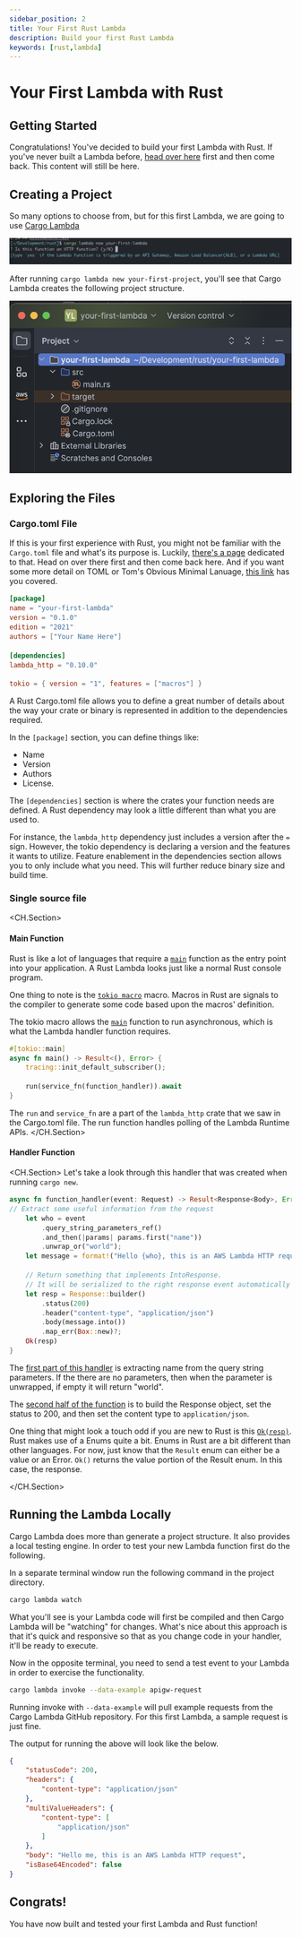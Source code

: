 ```yaml
---
sidebar_position: 2
title: Your First Rust Lambda
description: Build your first Rust Lambda
keywords: [rust,lambda]
---
```


# Your First Lambda with Rust

## Getting Started

Congratulations!  You've decided to build your first Lambda with Rust.  If you've never built a Lambda before, [head over here](../fundamentals/how-lambda-works.md) first and then come back.  This content will still be here.

## Creating a Project

So many options to choose from, but for this first Lambda, we are going to use [Cargo Lambda](../fundamentals/ci-cd/cargo-lambda)

![Cargo Lambda New](/img/getting-started/cargo_lambda_new.png)

After running `cargo lambda new your-first-project`, you'll see that Cargo Lambda creates the following project structure.

![Cargo Lambda Project Structure](/img/getting-started/cargo_lambda_new_project_files.png)

## Exploring the Files

### Cargo.toml File

If this is your first experience with Rust, you might not be familiar with the `Cargo.toml` file and what's its purpose is.  Luckily, [there's a page](../fundamentals/cargo-toml) dedicated to that.  Head on over there first and then come back here.  And if you want some more detail on TOML or Tom's Obvious Minimal Lanuage, [this link](https://toml.io/en/) has you covered.

```toml
[package]
name = "your-first-lambda"
version = "0.1.0"
edition = "2021"
authors = ["Your Name Here"]

[dependencies]
lambda_http = "0.10.0"

tokio = { version = "1", features = ["macros"] }
```

A Rust Cargo.toml file allows you to define a great number of details about the way your crate or binary is represented in addition to the dependencies required.

In the `[package]` section, you can define things like:

-   Name
-   Version
-   Authors
-   License. 

The `[dependencies]` section is where the crates your function needs are defined.  A Rust dependency may look a little different than what you are used to.  

For instance, the `lambda_http` dependency just includes a version after the `=` sign.  However, the tokio dependency is declaring a version and the features it wants to utilize.  Feature enablement in the dependencies section allows you to only include what you need.  This will further reduce binary size and build time.

### Single source file

<CH.Section>

#### Main Function
Rust is like a lot of languages that require a [`main`](focus://1) function as the entry point into your application.  A Rust Lambda looks just like a normal Rust console program.  

One thing to note is the [`tokio macro`](focus://1[3:13]) macro.  Macros in Rust are signals to the compiler to generate some code based upon the macros' definition.

The tokio macro allows the [`main`](focus://2[10:14]) function to run asynchronous, which is what the Lambda handler function requires.


```rust
#[tokio::main]
async fn main() -> Result<(), Error> {
    tracing::init_default_subscriber();

    run(service_fn(function_handler)).await
}
```

The `run` and `service_fn` are a part of the `lambda_http` crate that we saw in the Cargo.toml file.  The run function handles polling of the Lambda Runtime APIs.
</CH.Section>

#### Handler Function

<CH.Section>
Let's take a look through this handler that was created when running `cargo new`.

```rust
async fn function_handler(event: Request) -> Result<Response<Body>, Error> {
// Extract some useful information from the request
    let who = event
        .query_string_parameters_ref()
        .and_then(|params| params.first("name"))
        .unwrap_or("world");
    let message = format!("Hello {who}, this is an AWS Lambda HTTP request");

    // Return something that implements IntoResponse.
    // It will be serialized to the right response event automatically by the runtime
    let resp = Response::builder()
        .status(200)
        .header("content-type", "application/json")
        .body(message.into())
        .map_err(Box::new)?;
    Ok(resp)
}
```

The [first part of this handler](focus://3:7) is extracting name from the query string parameters.  If the there are no parameters, then when the parameter is unwrapped, if empty it will return "world".

The [second half of the function](focus://11:15) is to build the Response object, set the status to 200, and then set the content type to `application/json`.

One thing that might look a touch odd if you are new to Rust is this [`Ok(resp)`](focus://16[5:13]).  Rust makes use of a Enums quite a bit.  Enums in Rust are a bit different than other languages.  For now, just know that the `Result` enum can either be a value or an Error.  `Ok()` returns the value portion of the Result enum.  In this case, the response.

</CH.Section>

## Running the Lambda Locally

Cargo Lambda does more than generate a project structure.  It also provides a local testing engine.  In order to test your new Lambda function first do the following.

In a separate terminal window run the following command in the project directory.

```bash
cargo lambda watch
```

What you'll see is your Lambda code will first be compiled and then Cargo Lambda will be "watching" for changes.  What's nice about this approach is that it's quick and responsive so that as you change code in your handler, it'll be ready to execute.

Now in the opposite terminal, you need to send a test event to your Lambda in order to exercise the functionality.

```bash 
cargo lambda invoke --data-example apigw-request
```

Running invoke with `--data-example` will pull example requests from the Cargo Lambda GitHub repository.  For this first Lambda, a sample request is just fine.

The output for running the above will look like the below.

```json
{
    "statusCode": 200,
    "headers": {
        "content-type": "application/json"
    },
    "multiValueHeaders": {
        "content-type": [
            "application/json"
        ]
    },
    "body": "Hello me, this is an AWS Lambda HTTP request",
    "isBase64Encoded": false
}
```

## Congrats!

You have now built and tested your first Lambda and Rust function!
